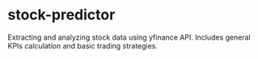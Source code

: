 # stock-predictor
Extracting and analyzing stock data using yfinance API. Includes general KPIs calculation and basic trading strategies.
